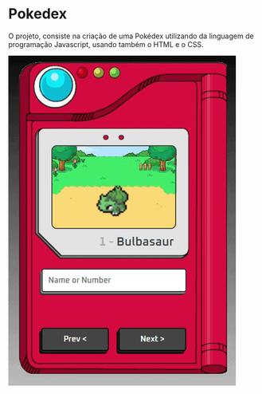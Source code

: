 # Pokedex

O projeto, consiste na criação de uma Pokédex utilizando da linguagem de programação Javascript, usando também o HTML e o CSS.

![Pokedex](Projeto-Pokedex/imagens/animated.gif)
